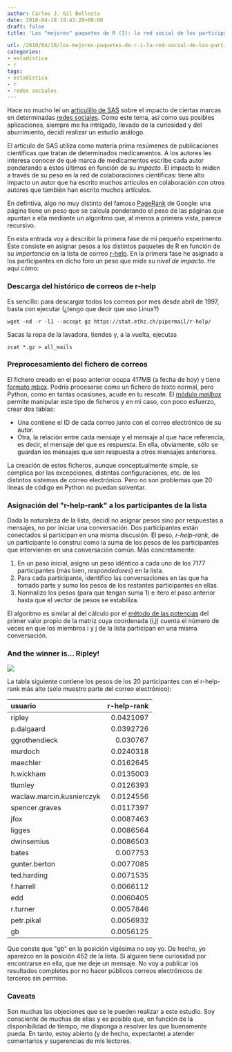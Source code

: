 ```yaml
---
author: Carlos J. Gil Bellosta
date: 2010-04-18 19:43:28+00:00
draft: false
title: 'Los "mejores" paquetes de R (I): la red social de los participantes en r-help'

url: /2010/04/18/los-mejores-paquetes-de-r-i-la-red-social-de-los-participantes-en-r-help/
categories:
- estadística
- r
tags:
- estadística
- r
- redes sociales
---
```


Hace no mucho leí un [articulillo de SAS](http://support.sas.com/resources/papers/proceedings09/109-2009.pdf) sobre el impacto de ciertas marcas en determinadas [redes sociales](http://es.wikipedia.org/wiki/Red_social). Como este tema, así como sus posibles aplicaciones, siempre me ha intrigado, llevado de la curiosidad y del aburrimiento, decidí realizar un estudio análogo.

El artículo de SAS utiliza como materia prima resúmenes de publicaciones científicas que tratan de determinados medicamentos. A los autores les interesa conocer de qué marca de medicamentos escribe cada autor ponderando a éstos últimos en función de su _impacto_. El impacto lo miden a través de su peso en la red de colaboraciones científicas: tiene alto impacto un autor que ha escrito muchos artículos en colaboración con otros autores que también han escrito muchos artículos.

En defintiva, algo no muy distinto del famoso [PageRank](http://es.wikipedia.org/wiki/PageRank) de Google: una página tiene un peso que se calcula ponderando el peso de las páginas que apuntan a ella mediante un algoritmo que, al menos a primera vista, parece recursivo.

En esta entrada voy a describir la primera fase de mi pequeño experimento. Éste consiste en asignar pesos a los distintos paquetes de R en función de su _importancia_ en la lista de correo [r-help](https://stat.ethz.ch/mailman/listinfo/r-help). En la primera fase he asignado a los participantes en dicho foro un peso que mide su _nivel de impacto_. He aquí cómo:


### Descarga del histórico de correos de r-help


Es sencillo: para descargar todos los correos por mes desde abril de 1997, basta con ejecutar (¿tengo que decir que uso Linux?)


    wget -nd -r -l1 --accept gz https://stat.ethz.ch/pipermail/r-help/


Sacas la ropa de la lavadora, tiendes y, a la vuelta, ejecutas


    zcat *.gz > all_mails




### Preprocesamiento del fichero de correos


El fichero creado en el paso anterior ocupa 417MB (a fecha de hoy) y tiene [formato mbox](http://es.wikipedia.org/wiki/Mbox). Podría procesarse como un fichero de texto normal, pero Python, como en tantas ocasiones, acude en tu rescate. El [módulo _mailbox_](http://docs.python.org/library/mailbox.html) permite manipular este tipo de ficheros y en mi caso, con poco esfuerzo, crear dos tablas:


* Una contiene el ID de cada correo junto con el correo electrónico de su autor.
* Otra, la relación entre cada mensaje y el mensaje al que hace referencia, es decir, el mensaje del que es respuesta. En ella, obviamente, sólo se guardan los mensajes que son respuesta a otros mensajes anteriores.

La creación de estos ficheros, aunque conceptualmente simple, se complica por las excepciones, distintas configuraciones, etc. de los distintos sistemas de correo electrónico. Pero no son problemas que 20 líneas de código en Python no puedan solventar.


### Asignación del "r-help-rank" a los participantes de la lista


Dada la naturaleza de la lista, decidí no asignar pesos sino por respuestas a mensajes, no por iniciar una conversación. Dos participantes están conectados si participan en una misma discusión. El peso, _r-help-rank_, de un participante lo construí como la suma de los pesos de los participantes que intervienen en una conversación común. Más concretamente:


1. En un paso inicial, asigno un peso idéntico a cada uno de los 7177 participantes (más bien, _respondedores_) en la lista.
2. Para cada participante, identifico las conversaciones en las que ha tomado parte y sumo los pesos de los restantes participantes en ellas.
3. Normalizo los pesos (para que tengan suma 1) e itero el paso anterior hasta que el vector de pesos se estabiliza.

El algoritmo es similar al del cálculo por el [método de las potencias](http://es.wikipedia.org/wiki/M%C3%A9todo_de_las_potencias) del primer valor propio de la matriz cuya coordenada (i,j) cuenta el número de veces en que los miembros i y j de la lista participan en una misma conversación.


### And the winner is... Ripley!

![](http://upload.wikimedia.org/wikipedia/en/1/17/Ellen_ripley.jpg)



La tabla siguiente contiene los pesos de los 20 participantes con el  r-help-rank más alto (sólo muestro parte del correo electrónico):


|  usuario  | r-help-rank |
|:------------| -------: |
|ripley| 0.0421097|
|p.dalgaard| 0.0392726|
|ggrothendieck| 0.030767|
|murdoch| 0.0240318|
|maechler| 0.0162645|
|h.wickham| 0.0135003|
|tlumley| 0.0126393|
|waclaw.marcin.kusnierczyk| 0.0124556|
|spencer.graves| 0.0117397|
|jfox| 0.0087463|
|ligges| 0.0086564|
|dwinsemius| 0.0086503|
|bates| 0.007753|
|gunter.berton| 0.0077085|
|ted.harding| 0.0071535|
|f.harrell| 0.0066112|
|edd| 0.0060405|
|r.turner| 0.0057846|
|petr.pikal| 0.0056932|
|gb| 0.0056125|

Que conste que "gb" en la posición vigésima no soy yo. De hecho, yo aparezco en la posición 452 de la lista. Si alguien tiene curiosidad por encontrarse en ella, que me deje un mensaje. No voy a publicar los resultados completos por no hacer públicos correos electrónicos de terceros sin permiso.


### Caveats


Son muchas las objeciones que se le pueden realizar a este estudio. Soy consciente de muchas de ellas y es posible que, en función de la disponibilidad de tiempo, me disponga a resolver las que buenamente pueda. En tanto, estoy abierto (y de hecho, expectante) a atender comentarios y sugerencias de mis lectores.
